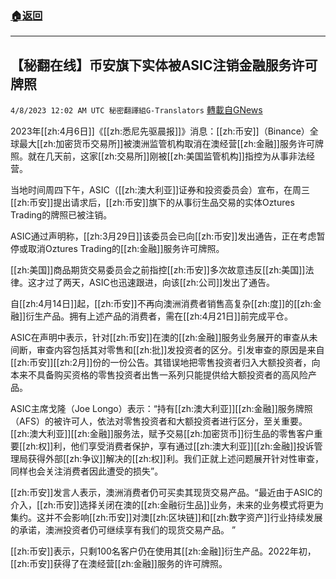 ###  [:house:返回](README.md)
---


## 【秘翻在线】币安旗下实体被ASIC注销金融服务许可牌照
`4/8/2023 12:02 AM UTC 秘密翻譯組G-Translators` [轉載自GNews](https://gnews.org/articles/1078834)

2023年[[zh:4月6日]]《[[zh:悉尼先驱晨报]]》消息：[[zh:币安]]（Binance）全球最大[[zh:加密货币交易所]]被澳洲监管机构取消在澳经营[[zh:金融]]服务许可牌照。就在几天前，这家[[zh:交易所]]刚被[[zh:美国监管机构]]指控为从事非法经营。

当地时间周四下午，ASIC（[[zh:澳大利亚]]证券和投资委员会）宣布，在周三[[zh:币安]]提出请求后，[[zh:币安]]旗下的从事衍生品交易的实体Oztures Trading的牌照已被注销。

ASIC通过声明称，[[zh:3月29日]]该委员会已向[[zh:币安]]发出通告，正在考虑暂停或取消Oztures Trading的[[zh:金融]]服务许可牌照。

[[zh:美国]]商品期货交易委员会之前指控[[zh:币安]]多次故意违反[[zh:美国]]法律。这才过了两天，ASIC也迅速跟进，向该[[zh:公司]]发出了通告。

自[[zh:4月14日]]起，[[zh:币安]]不再向澳洲消费者销售高复杂[[zh:度]]的[[zh:金融]]衍生产品。拥有上述产品的消费者，需在[[zh:4月21日]]前完成平仓。

ASIC在声明中表示，针对[[zh:币安]]在澳的[[zh:金融]]服务业务展开的审查从未间断，审查内容包括其对零售和[[zh:批]]发投资者的区分。引发审查的原因是来自[[zh:币安]][[zh:2月]]份的一份公告。其错误地把零售投资者归入大额投资者，向本来不具备购买资格的零售投资者出售一系列只能提供给大额投资者的高风险产品。

ASIC主席戈隆（Joe Longo）表示：“持有[[zh:澳大利亚]][[zh:金融]]服务牌照（AFS）的被许可人，依法对零售投资者和大额投资者进行区分，至关重要。[[zh:澳大利亚]][[zh:金融]]服务法，赋予交易[[zh:加密货币]]衍生品的零售客户重要[[zh:权]]利，他们享受消费者保护，享有通过[[zh:澳大利亚]][[zh:金融]]投诉管理局获得外部[[zh:争议]]解决的[[zh:权]]利。我们正就上述问题展开针对性审查，同样也会关注消费者因此遭受的损失”。

[[zh:币安]]发言人表示，澳洲消费者仍可买卖其现货交易产品。“最近由于ASIC的介入，[[zh:币安]]选择关闭在澳的[[zh:金融衍生品]]业务，未来的业务模式将更为集约。这并不会影响[[zh:币安]]对澳[[zh:区块链]]和[[zh:数字资产]]行业持续发展的承诺，澳洲投资者仍可继续享有我们的现货交易产品。 ”

[[zh:币安]]表示，只剩100名客户仍在使用其[[zh:金融]]衍生产品。2022年初，[[zh:币安]]获得了在澳经营[[zh:金融]]服务的许可牌照。
